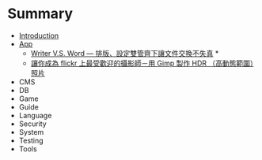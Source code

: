 # Summary

* [Introduction](README.md)
* [App](app_readme.md)
   * [Writer V.S. Word — 排版、設定雙管齊下讓文件交換不失真](App/Apps-200807-Writer.md)
       * 
   * [讓你成為 flickr 上最受歡迎的攝影師－用 Gimp 製作 HDR （高動態範圍）照片](App/Apps-200809-Gimp.md)
* CMS
* DB
* Game
* Guide
* Language
* Security
* System
* Testing
* Tools

